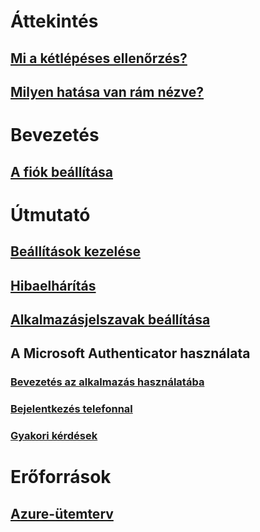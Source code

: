 # Áttekintés
## [Mi a kétlépéses ellenőrzés?](multi-factor-authentication-end-user.md)
## [Milyen hatása van rám nézve?](multi-factor-authentication-end-user-signin.md)

# Bevezetés
## [A fiók beállítása](multi-factor-authentication-end-user-first-time.md)

# Útmutató
## [Beállítások kezelése](multi-factor-authentication-end-user-manage-settings.md)
## [Hibaelhárítás](multi-factor-authentication-end-user-troubleshoot.md)
## [Alkalmazásjelszavak beállítása](multi-factor-authentication-end-user-app-passwords.md)
## A Microsoft Authenticator használata
### [Bevezetés az alkalmazás használatába](microsoft-authenticator-app-how-to.md)
### [Bejelentkezés telefonnal](microsoft-authenticator-app-phone-signin-faq.md)
### [Gyakori kérdések](microsoft-authenticator-app-faq.md)

# Erőforrások
## [Azure-ütemterv](https://azure.microsoft.com/roadmap/)
